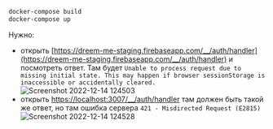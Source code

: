 ```bash
docker-compose build
docker-compose up
```

Нужно:
* открыть [https://dreem-me-staging.firebaseapp.com/__/auth/handler](https://dreem-me-staging.firebaseapp.com/__/auth/handler) и посмотреть ответ. Там будет `Unable to process request due to missing initial state. This may happen if browser sessionStorage is inaccessible or accidentally cleared.`
![Screenshot 2022-12-14 124503](https://user-images.githubusercontent.com/4758362/207659706-351d6a98-50cc-4b81-88d2-c60541822806.png)
* открыть [https://localhost:3007/__/auth/handler](https://localhost:3007/__/auth/handler) там должен быть такой же ответ, но там ошибка сервера `421 - Misdirected Request (E2815)`
![Screenshot 2022-12-14 124528](https://user-images.githubusercontent.com/4758362/207659825-23c3127e-99a6-4f02-9fc3-3eb951e8471a.png)
